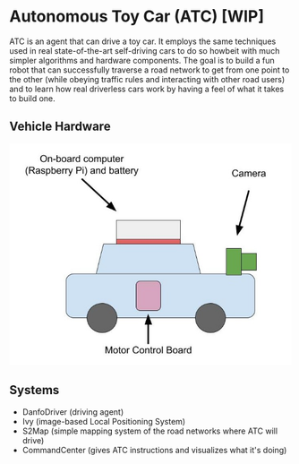 # Autonomous Toy Car (ATC) [WIP]
ATC is an agent that can drive a toy car. It employs the same techniques used in real state-of-the-art self-driving cars to do so howbeit with much simpler algorithms and hardware components. The goal is to build a fun robot that can successfully traverse a road network to get from one point to the other (while obeying traffic rules and interacting with other road users) and to learn how real driverless cars work by having a feel of what it takes to build one.

## Vehicle Hardware
![](self-driving-toy-car-hardware.jpg)

## Systems
- DanfoDriver (driving agent)
- Ivy (image-based Local Positioning System)
- S2Map (simple mapping system of the road networks where ATC will drive)
- CommandCenter (gives ATC instructions and visualizes what it's doing)
